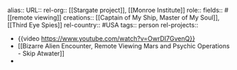 alias::
URL::
rel-org:: [[Stargate project]], [[Monroe Institute]]
role::
fields:: #[[remote viewing]]
creations:: [[Captain of My Ship, Master of My Soul]], [[Third Eye Spies]]
rel-country:: #USA
tags:: person
rel-projects::



- {{video https://www.youtube.com/watch?v=OwrDI7GvenQ}}
- [[Bizarre Alien Encounter, Remote Viewing Mars and Psychic Operations - Skip Atwater]]
-
